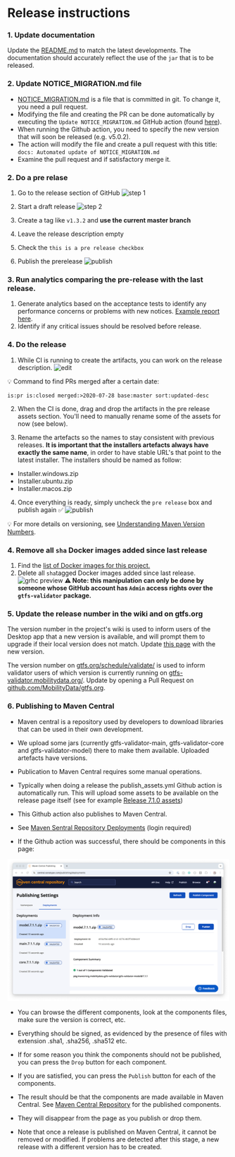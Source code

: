 # Release instructions
### 1. Update documentation
Update the [README.md](/README.md) to match the latest developments. The documentation should accurately reflect the use of the `jar` that is to be released. 

### 2. Update NOTICE_MIGRATION.md file
- [NOTICE_MIGRATION.md](https://github.com/MobilityData/gtfs-validator/blob/master/docs/NOTICE_MIGRATION.md) is a file that is committed in git. To change it, you need a pull request.
- Modifying the file and creating the PR can be done automatically by executing the `Update NOTICE_MIGRATION.md` GitHub action (found [here](https://github.com/MobilityData/gtfs-validator/actions/workflows/notice_migration_generation.yml)).
- When running the Github action, you need to specify the new version that will soon be released (e.g. v5.0.2).
- The action will modify the file and create a pull request with this title: `docs: Automated update of NOTICE_MIGRATION.md`
- Examine the pull request and if satisfactory merge it.

### 2. Do a pre relase
1. Go to the release section of GitHub ![step 1](https://user-images.githubusercontent.com/35747326/99820876-567dd600-2b1f-11eb-87d2-eef132b3016a.png)

1. Start a draft release ![step 2](https://user-images.githubusercontent.com/35747326/99822107-ce003500-2b20-11eb-9364-6dc8356e1276.png)
1. Create a tag like `v1.3.2` and **use the current master branch**
1. Leave the release description empty
1. Check the `this is a pre release checkbox`
1. Publish the prerelease
![publish](https://user-images.githubusercontent.com/35747326/99821598-3ef31d00-2b20-11eb-9f5e-26f6583ad6c9.png)

### 3. Run analytics comparing the pre-release with the last release. 
1. Generate analytics based on the acceptance tests to identify any performance concerns or problems with new notices. [Example report here](https://docs.google.com/spreadsheets/d/1AH4fELPPIB3R3w_TPGUBzSn_T6cVuYpmekW-er1Xogg/edit#gid=0). 
2. Identify if any critical issues should be resolved before release. 

### 4. Do the release
1. While CI is running to create the artifacts, you can work on the release description. ![edit](https://user-images.githubusercontent.com/35747326/99821184-ba080380-2b1f-11eb-8efe-57be80a0bd29.png)


💡 Command to find PRs merged after a certain date:
```
is:pr is:closed merged:>2020-07-28 base:master sort:updated-desc 
```
2. When the CI is done, drag and drop the artifacts in the pre release assets section. You'll need to manually rename some of the assets for now (see below).

3. Rename the artefacts so the names to stay consistent with previous releases. **It is important that the installers artefacts always have exactly the same name**, in order to have stable URL's that point to the latest installer. The installers should be named as follow:
- Installer.windows.zip
- Installer.ubuntu.zip
- Installer.macos.zip

4. Once everything is ready, simply uncheck the `pre release` box and publish again ✅
![publish](https://user-images.githubusercontent.com/35747326/99821105-99d84480-2b1f-11eb-9661-493966904a11.png)

💡 For more details on versioning, see [Understanding Maven Version Numbers](https://docs.oracle.com/middleware/1212/core/MAVEN/maven_version.htm#MAVEN8855).

### 4. Remove all `sha` Docker images added since last release
1. Find the [list of Docker images for this project.](https://github.com/orgs/MobilityData/packages/container/gtfs-validator/versions)
1. Delete all `sha`tagged Docker images added since last release.
![grhc preview](https://user-images.githubusercontent.com/35747326/100006687-e1b5d080-2d98-11eb-846d-af12fbd7ca9f.png)
**⚠️ Note: this manipulation can only be done by someone whose GitHub account has `Admin` access rights over the `gtfs-validator` package.** 

### 5. Update the release number in the wiki and on gtfs.org
The version number in the project's wiki is used to inform users of the Desktop app that a new version is available, and will prompt them to upgrade if their local version does not match.
Update [this page](https://github.com/MobilityData/gtfs-validator/wiki/Current-Version) with the new version.

The version number on [gtfs.org/schedule/validate/](https://gtfs.org/schedule/validate/) is used to inform validator users of which version is currently running on [gtfs-validator.mobilitydata.org/](https://gtfs-validator.mobilitydata.org/). Update by opening a Pull Request on [github.com/MobilityData/gtfs.org](https://github.com/MobilityData/gtfs.org).

### 6. Publishing to Maven Central
* Maven central is a repository used by developers to download libraries that can be used in their own development.
* We upload some jars (currently gtfs-validator-main, gtfs-validator-core and gtfs-validator-model) there to make them available.
Uploaded artefacts have versions.
* Publication to Maven Central requires some manual operations.

* Typically when doing a release the publish_assets.yml Github action is automatically run. 
This will upload some assets
to be available on the release page itself (see for example [Release 7.1.0 assets](https://github.com/MobilityData/gtfs-validator/releases/tag/v7.1.0))


* This Github action also publishes to Maven Central. 
* See [Maven Sentral Repository Deployments](https://central.sonatype.com/publishing/deployments) (login required)
* If the Github action was successful, there should be components in this page:

![image](images/Maven-central-deployments.png)

* You can browse the different components, look at the components files, make sure the version is correct, etc.
* Everything should be signed, as evidenced by the presence of files with extension .sha1, .sha256, .sha512 etc.
* If for some reason you think the components should not be published, you can press the `Drop` button for each component.
* If you are satisfied, you can press the `Publish` button for each of the components. 
* The result should be that the components are made available in Maven Central. See [Maven Central Repository](https://repo1.maven.org/maven2/org/mobilitydata/gtfs-validator/) for the published components.
* They will disappear from the page as you publish or drop them.

* Note that once a release is published on Maven Central, it cannot be removed or modified. If problems are detected after this stage, a new release with a different version has to be created.
